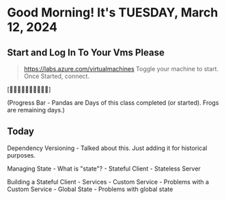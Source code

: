 # Good Morning! It's TUESDAY, March 12, 2024

## Start and Log In To Your Vms Please

> https://labs.azure.com/virtualmachines
> Toggle your machine to start.
> Once Started, connect.

[🐼🐼🐼🐼🐼🐼🐼🐸🐸🐸]

(Progress Bar - Pandas are Days of this class completed (or started). Frogs are remaining days.)

## Today
Dependency Versioning
    - Talked about this. Just adding it for historical purposes.

Managing State
    - What is "state"?
    - Stateful Client
    - Stateless Server

Building a Stateful Client 
    - Services
        - Custom Service
        - Problems with a Custom Service
    - Global State
        - Problems with global state


